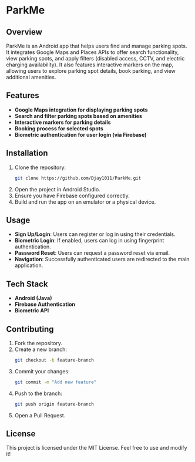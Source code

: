 # ParkMe

## Overview
ParkMe is an Android app that helps users find and manage parking spots. It integrates Google Maps and Places APIs to offer search functionality, view parking spots, and apply filters (disabled access, CCTV, and electric charging availability). It also features interactive markers on the map, allowing users to explore parking spot details, book parking, and view additional amenities.

## Features
- **Google Maps integration for displaying parking spots**
- **Search and filter parking spots based on amenities**
- **Interactive markers for parking details**
- **Booking process for selected spots**
- **Biometric authentication for user login (via Firebase)**

## Installation
1. Clone the repository:
   ```sh
   git clone https://github.com/Djay1011/ParkMe.git
   ```
2. Open the project in Android Studio.
3. Ensure you have Firebase configured correctly.
4. Build and run the app on an emulator or a physical device.

## Usage
- **Sign Up/Login**: Users can register or log in using their credentials.
- **Biometric Login**: If enabled, users can log in using fingerprint authentication.
- **Password Reset**: Users can request a password reset via email.
- **Navigation**: Successfully authenticated users are redirected to the main application.

## Tech Stack
- **Android (Java)**
- **Firebase Authentication**
- **Biometric API**

## Contributing
1. Fork the repository.
2. Create a new branch:
   ```sh
   git checkout -b feature-branch
   ```
3. Commit your changes:
   ```sh
   git commit -m "Add new feature"
   ```
4. Push to the branch:
   ```sh
   git push origin feature-branch
   ```
5. Open a Pull Request.

## License
This project is licensed under the MIT License. Feel free to use and modify it!

